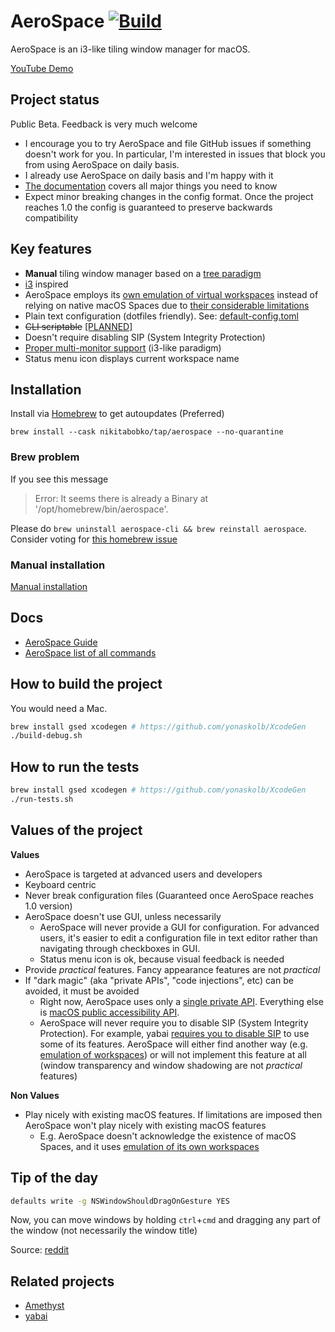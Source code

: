 # AeroSpace [![Build](https://github.com/nikitabobko/AeroSpace/actions/workflows/build.yml/badge.svg?branch=main)](https://github.com/nikitabobko/AeroSpace/actions/workflows/build.yml)

AeroSpace is an i3-like tiling window manager for macOS.

[YouTube Demo](https://www.youtube.com/watch?v=UOl7ErqWbrk)

## Project status

Public Beta. Feedback is very much welcome

- I encourage you to try AeroSpace and file GitHub issues if something doesn't work for you.
  In particular, I'm interested in issues that block you from using AeroSpace on daily basis.
- I already use AeroSpace on daily basis and I'm happy with it
- [The documentation](./docs/guide.md) covers all major things you need to know
- Expect minor breaking changes in the config format. Once the project reaches 1.0 the config is guaranteed to preserve backwards
  compatibility

## Key features

- **Manual** tiling window manager based on a [tree paradigm](./docs/guide.md#tree)
- [i3](https://i3wm.org/) inspired
- AeroSpace employs its [own emulation of virtual workspaces](./docs/guide.md#emulation-of-virtual-workspaces) instead of relying
  on native macOS Spaces due to [their considerable limitations](./docs/guide.md#emulation-of-virtual-workspaces)
- Plain text configuration (dotfiles friendly). See: [default-config.toml](./config-examples/default-config.toml)
- ~~CLI scriptable~~ [[PLANNED]](https://github.com/nikitabobko/AeroSpace/issues/3)
- Doesn't require disabling SIP (System Integrity Protection)
- [Proper multi-monitor support](./docs/guide.md#multiple-monitors) (i3-like paradigm)
- Status menu icon displays current workspace name

## Installation

Install via [Homebrew](https://brew.sh/) to get autoupdates (Preferred)
```
brew install --cask nikitabobko/tap/aerospace --no-quarantine
```

### Brew problem

If you see this message

> Error: It seems there is already a Binary at '/opt/homebrew/bin/aerospace'.

Please do `brew uninstall aerospace-cli && brew reinstall aerospace`. Consider voting for [this homebrew
issue](https://github.com/Homebrew/homebrew-cask/issues/12822)

### Manual installation

[Manual installation](./docs/manual-installation.md)

## Docs

- [AeroSpace Guide](./docs/guide.md)
- [AeroSpace list of all commands](./docs/commands.md)

## How to build the project

You would need a Mac.

```bash
brew install gsed xcodegen # https://github.com/yonaskolb/XcodeGen
./build-debug.sh
```

## How to run the tests

```bash
brew install gsed xcodegen # https://github.com/yonaskolb/XcodeGen
./run-tests.sh
```

## Values of the project

**Values**
- AeroSpace is targeted at advanced users and developers
- Keyboard centric
- Never break configuration files (Guaranteed once AeroSpace reaches 1.0 version)
- AeroSpace doesn't use GUI, unless necessarily
  - AeroSpace will never provide a GUI for configuration. For advanced users, it's easier to edit a configuration file in text
    editor rather than navigating through checkboxes in GUI.
  - Status menu icon is ok, because visual feedback is needed
- Provide _practical_ features. Fancy appearance features are not _practical_
- If "dark magic" (aka "private APIs", "code injections", etc) can be avoided, it must be avoided
  - Right now, AeroSpace uses only a [single private API](./src/Bridged-Header.h). Everything else is [macOS public accessibility
    API](https://developer.apple.com/documentation/applicationservices/axuielement_h).
  - AeroSpace will never require you to disable SIP (System Integrity Protection). For example, yabai [requires you to disable
    SIP](https://github.com/koekeishiya/yabai/issues/1863) to use some of its features. AeroSpace will either find another way
    (e.g. [emulation of workspaces](./docs/guide.md#emulation-of-virtual-workspaces)) or will not implement this feature at all
    (window transparency and window shadowing are not _practical_ features)

**Non Values**
- Play nicely with existing macOS features. If limitations are imposed then AeroSpace won't play nicely with existing macOS
  features
  - E.g. AeroSpace doesn't acknowledge the existence of macOS Spaces, and it uses [emulation of its own
    workspaces](./docs/guide.md#emulation-of-virtual-workspaces)

## Tip of the day

```bash
defaults write -g NSWindowShouldDragOnGesture YES
```

Now, you can move windows by holding `ctrl`+`cmd` and dragging any part of the window (not necessarily the window title)

Source: [reddit](https://www.reddit.com/r/MacOS/comments/k6hiwk/keyboard_modifier_to_simplify_click_drag_of/)

## Related projects
- [Amethyst](https://github.com/ianyh/Amethyst)
- [yabai](https://github.com/koekeishiya/yabai)
